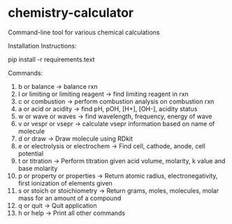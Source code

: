 # chemistry-calculator
Command-line tool for various chemical calculations

Installation Instructions:

pip install -r requirements.text

Commands:

1. b or balance -> balance rxn
2. l or limiting or limiting reagent -> find limiting reagent in rxn
3. c or combustion -> perform combustion analysis on combustion rxn
4. a or acid or acidity -> find pH, pOH, [H+], [OH-], acidity status
5. w or wave or waves -> find wavelength, frequency, energy of wave
6. v or vespr or vsepr -> calculate vsepr information based on name of molecule
7. d or draw -> Draw molecule using RDkit
8. e or electrolysis or electrochem -> Find cell, cathode, anode, cell potential
9. t or titration -> Perform titration given acid volume, molarity, k value and base molarity
10. p or property or properties -> Return atomic radius, electronegativity, first ionization of elements given
11. s or stoich or stoichiometry -> Return grams, moles, molecules, molar mass for an amount of a compound
12. q or quit -> Quit application
13. h or help -> Print all other commands
